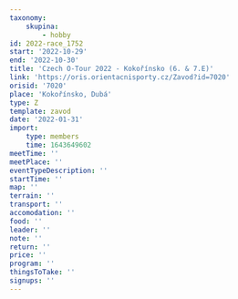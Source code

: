 ```yaml
---
taxonomy:
    skupina:
        - hobby
id: 2022-race_1752
start: '2022-10-29'
end: '2022-10-30'
title: 'Czech O-Tour 2022 - Kokořínsko (6. & 7.E)'
link: 'https://oris.orientacnisporty.cz/Zavod?id=7020'
orisid: '7020'
place: 'Kokořínsko, Dubá'
type: Z
template: zavod
date: '2022-01-31'
import:
    type: members
    time: 1643649602
meetTime: ''
meetPlace: ''
eventTypeDescription: ''
startTime: ''
map: ''
terrain: ''
transport: ''
accomodation: ''
food: ''
leader: ''
note: ''
return: ''
price: ''
program: ''
thingsToTake: ''
signups: ''
---
```


